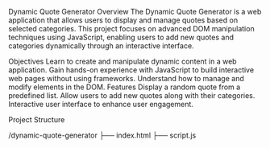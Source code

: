 Dynamic Quote Generator
Overview
The Dynamic Quote Generator is a web application that allows users to display and manage quotes based on selected categories. This project focuses on advanced DOM manipulation techniques using JavaScript, enabling users to add new quotes and categories dynamically through an interactive interface.

Objectives
Learn to create and manipulate dynamic content in a web application.
Gain hands-on experience with JavaScript to build interactive web pages without using frameworks.
Understand how to manage and modify elements in the DOM.
Features
Display a random quote from a predefined list.
Allow users to add new quotes along with their categories.
Interactive user interface to enhance user engagement.


Project Structure

/dynamic-quote-generator
├── index.html
├── script.js
